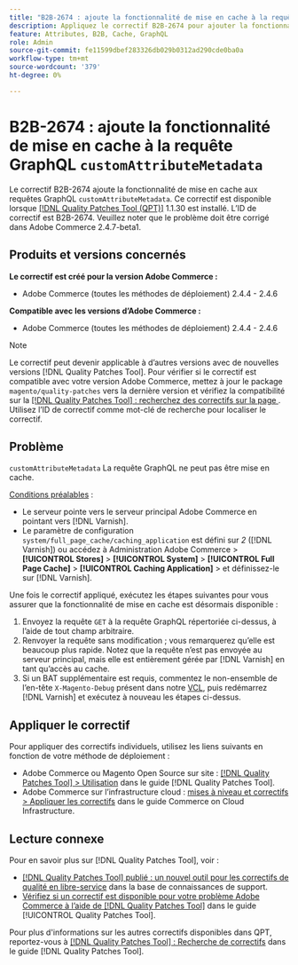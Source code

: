 ```yaml
---
title: "B2B-2674 : ajoute la fonctionnalité de mise en cache à la requête personnaliséeAttributeMetadata GraphQL"
description: Appliquez le correctif B2B-2674 pour ajouter la fonctionnalité de mise en cache à la requête GraphQL customAttributeMetadata .
feature: Attributes, B2B, Cache, GraphQL
role: Admin
source-git-commit: fe11599dbef283326db029b0312ad290cde0ba0a
workflow-type: tm+mt
source-wordcount: '379'
ht-degree: 0%

---
```


# B2B-2674 : ajoute la fonctionnalité de mise en cache à la requête GraphQL `customAttributeMetadata`

Le correctif B2B-2674 ajoute la fonctionnalité de mise en cache aux requêtes GraphQL `customAttributeMetadata`. Ce correctif est disponible lorsque [[!DNL Quality Patches Tool (QPT)]](https://experienceleague.adobe.com/en/docs/commerce-knowledge-base/kb/announcements/commerce-announcements/magento-quality-patches-released-new-tool-to-self-serve-quality-patches) 1.1.30 est installé. L’ID de correctif est B2B-2674. Veuillez noter que le problème doit être corrigé dans Adobe Commerce 2.4.7-beta1.

## Produits et versions concernés

**Le correctif est créé pour la version Adobe Commerce :**

* Adobe Commerce (toutes les méthodes de déploiement) 2.4.4 - 2.4.6

**Compatible avec les versions d’Adobe Commerce :**

* Adobe Commerce (toutes les méthodes de déploiement) 2.4.4 - 2.4.6

>[!NOTE]
>
>Le correctif peut devenir applicable à d’autres versions avec de nouvelles versions [!DNL Quality Patches Tool]. Pour vérifier si le correctif est compatible avec votre version Adobe Commerce, mettez à jour le package `magento/quality-patches` vers la dernière version et vérifiez la compatibilité sur la [[!DNL Quality Patches Tool] : recherchez des correctifs sur la page ](https://experienceleague.adobe.com/tools/commerce-quality-patches/index.html). Utilisez l’ID de correctif comme mot-clé de recherche pour localiser le correctif.

## Problème

`customAttributeMetadata` La requête GraphQL ne peut pas être mise en cache.

<u>Conditions préalables</u> :

* Le serveur pointe vers le serveur principal Adobe Commerce en pointant vers [!DNL Varnish].
* Le paramètre de configuration `system/full_page_cache/caching_application` est défini sur *2* ([!DNL Varnish]) ou accédez à Administration Adobe Commerce > **[!UICONTROL Stores]** > **[!UICONTROL System]** > **[!UICONTROL Full Page Cache]** > **[!UICONTROL Caching Application]** > et définissez-le sur [!DNL Varnish].

Une fois le correctif appliqué, exécutez les étapes suivantes pour vous assurer que la fonctionnalité de mise en cache est désormais disponible :

1. Envoyez la requête `GET` à la requête GraphQL répertoriée ci-dessus, à l’aide de tout champ arbitraire.
1. Renvoyer la requête sans modification ; vous remarquerez qu’elle est beaucoup plus rapide. Notez que la requête n’est pas envoyée au serveur principal, mais elle est entièrement gérée par [!DNL Varnish] en tant qu’accès au cache.
1. Si un BAT supplémentaire est requis, commentez le non-ensemble de l’en-tête `X-Magento-Debug` présent dans notre [VCL](https://github.com/magento/magento2/blob/2.4-develop/app/code/Magento/PageCache/etc/varnish6.vcl#L239), puis redémarrez [!DNL Varnish] et exécutez à nouveau les étapes ci-dessus.

## Appliquer le correctif

Pour appliquer des correctifs individuels, utilisez les liens suivants en fonction de votre méthode de déploiement :

* Adobe Commerce ou Magento Open Source sur site : [[!DNL Quality Patches Tool] > Utilisation](/help/tools/quality-patches-tool/usage.md) dans le guide [!DNL Quality Patches Tool].
* Adobe Commerce sur l’infrastructure cloud : [mises à niveau et correctifs > Appliquer les correctifs](https://experienceleague.adobe.com/docs/commerce-cloud-service/user-guide/develop/upgrade/apply-patches.html) dans le guide Commerce on Cloud Infrastructure.

## Lecture connexe

Pour en savoir plus sur [!DNL Quality Patches Tool], voir :

* [[!DNL Quality Patches Tool] publié : un nouvel outil pour les correctifs de qualité en libre-service](https://experienceleague.adobe.com/en/docs/commerce-knowledge-base/kb/announcements/commerce-announcements/magento-quality-patches-released-new-tool-to-self-serve-quality-patches) dans la base de connaissances de support.
* [Vérifiez si un correctif est disponible pour votre problème Adobe Commerce à l’aide de  [!DNL Quality Patches Tool]](/help/tools/quality-patches-tool/patches-available-in-qpt/check-patch-for-magento-issue-with-magento-quality-patches.md) dans le guide [!UICONTROL Quality Patches Tool].


Pour plus d&#39;informations sur les autres correctifs disponibles dans QPT, reportez-vous à [[!DNL Quality Patches Tool] : Recherche de correctifs](https://experienceleague.adobe.com/tools/commerce-quality-patches/index.html) dans le guide [!DNL Quality Patches Tool].
